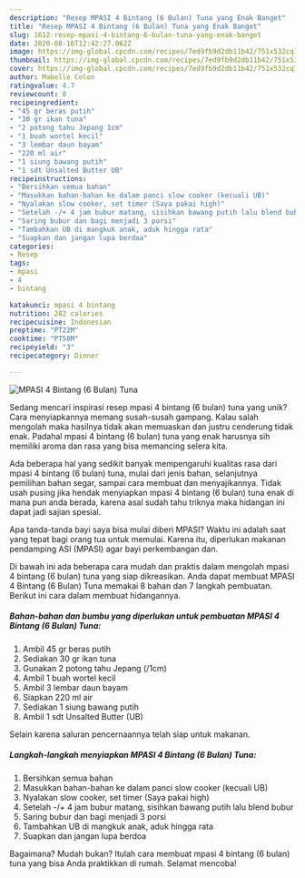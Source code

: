 ```yaml
---
description: "Resep MPASI 4 Bintang (6 Bulan) Tuna yang Enak Banget"
title: "Resep MPASI 4 Bintang (6 Bulan) Tuna yang Enak Banget"
slug: 1612-resep-mpasi-4-bintang-6-bulan-tuna-yang-enak-banget
date: 2020-08-16T12:42:27.062Z
image: https://img-global.cpcdn.com/recipes/7ed9fb9d2db11b42/751x532cq70/mpasi-4-bintang-6-bulan-tuna-foto-resep-utama.jpg
thumbnail: https://img-global.cpcdn.com/recipes/7ed9fb9d2db11b42/751x532cq70/mpasi-4-bintang-6-bulan-tuna-foto-resep-utama.jpg
cover: https://img-global.cpcdn.com/recipes/7ed9fb9d2db11b42/751x532cq70/mpasi-4-bintang-6-bulan-tuna-foto-resep-utama.jpg
author: Mabelle Colon
ratingvalue: 4.7
reviewcount: 8
recipeingredient:
- "45 gr beras putih"
- "30 gr ikan tuna"
- "2 potong tahu Jepang 1cm"
- "1 buah wortel kecil"
- "3 lembar daun bayam"
- "220 ml air"
- "1 siung bawang putih"
- "1 sdt Unsalted Butter UB"
recipeinstructions:
- "Bersihkan semua bahan"
- "Masukkan bahan-bahan ke dalam panci slow cooker (kecuali UB)"
- "Nyalakan slow cooker, set timer (Saya pakai high)"
- "Setelah -/+ 4 jam bubur matang, sisihkan bawang putih lalu blend bubur"
- "Saring bubur dan bagi menjadi 3 porsi"
- "Tambahkan UB di mangkuk anak, aduk hingga rata"
- "Suapkan dan jangan lupa berdoa"
categories:
- Resep
tags:
- mpasi
- 4
- bintang

katakunci: mpasi 4 bintang 
nutrition: 282 calories
recipecuisine: Indonesian
preptime: "PT22M"
cooktime: "PT58M"
recipeyield: "3"
recipecategory: Dinner

---
```



![MPASI 4 Bintang (6 Bulan) Tuna](https://img-global.cpcdn.com/recipes/7ed9fb9d2db11b42/751x532cq70/mpasi-4-bintang-6-bulan-tuna-foto-resep-utama.jpg)

Sedang mencari inspirasi resep mpasi 4 bintang (6 bulan) tuna yang unik? Cara menyiapkannya memang susah-susah gampang. Kalau salah mengolah maka hasilnya tidak akan memuaskan dan justru cenderung tidak enak. Padahal mpasi 4 bintang (6 bulan) tuna yang enak harusnya sih memiliki aroma dan rasa yang bisa memancing selera kita.

Ada beberapa hal yang sedikit banyak mempengaruhi kualitas rasa dari mpasi 4 bintang (6 bulan) tuna, mulai dari jenis bahan, selanjutnya pemilihan bahan segar, sampai cara membuat dan menyajikannya. Tidak usah pusing jika hendak menyiapkan mpasi 4 bintang (6 bulan) tuna enak di mana pun anda berada, karena asal sudah tahu triknya maka hidangan ini dapat jadi sajian spesial.

Apa tanda-tanda bayi saya bisa mulai diberi MPASI? Waktu ini adalah saat yang tepat bagi orang tua untuk memulai. Karena itu, diperlukan makanan pendamping ASI (MPASI) agar bayi perkembangan dan.


Di bawah ini ada beberapa cara mudah dan praktis dalam mengolah mpasi 4 bintang (6 bulan) tuna yang siap dikreasikan. Anda dapat membuat MPASI 4 Bintang (6 Bulan) Tuna memakai 8 bahan dan 7 langkah pembuatan. Berikut ini cara dalam membuat hidangannya.

<!--inarticleads1-->

##### Bahan-bahan dan bumbu yang diperlukan untuk pembuatan MPASI 4 Bintang (6 Bulan) Tuna:

1. Ambil 45 gr beras putih
1. Sediakan 30 gr ikan tuna
1. Gunakan 2 potong tahu Jepang (/1cm)
1. Ambil 1 buah wortel kecil
1. Ambil 3 lembar daun bayam
1. Siapkan 220 ml air
1. Sediakan 1 siung bawang putih
1. Ambil 1 sdt Unsalted Butter (UB)


Selain karena saluran pencernaannya telah siap untuk makanan. 

<!--inarticleads2-->

##### Langkah-langkah menyiapkan MPASI 4 Bintang (6 Bulan) Tuna:

1. Bersihkan semua bahan
1. Masukkan bahan-bahan ke dalam panci slow cooker (kecuali UB)
1. Nyalakan slow cooker, set timer (Saya pakai high)
1. Setelah -/+ 4 jam bubur matang, sisihkan bawang putih lalu blend bubur
1. Saring bubur dan bagi menjadi 3 porsi
1. Tambahkan UB di mangkuk anak, aduk hingga rata
1. Suapkan dan jangan lupa berdoa




Bagaimana? Mudah bukan? Itulah cara membuat mpasi 4 bintang (6 bulan) tuna yang bisa Anda praktikkan di rumah. Selamat mencoba!
